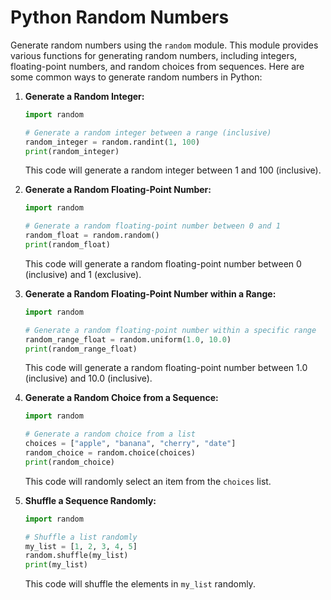 # Python Random Numbers

Generate random numbers using the `random` module. This module provides various functions for generating random numbers, including integers, floating-point numbers, and random choices from sequences. Here are some common ways to generate random numbers in Python:

1. **Generate a Random Integer:**

   ```python
   import random

   # Generate a random integer between a range (inclusive)
   random_integer = random.randint(1, 100)
   print(random_integer)
   ```

   This code will generate a random integer between 1 and 100 (inclusive).

2. **Generate a Random Floating-Point Number:**

   ```python
   import random

   # Generate a random floating-point number between 0 and 1
   random_float = random.random()
   print(random_float)
   ```

   This code will generate a random floating-point number between 0 (inclusive) and 1 (exclusive).

3. **Generate a Random Floating-Point Number within a Range:**

   ```python
   import random

   # Generate a random floating-point number within a specific range
   random_range_float = random.uniform(1.0, 10.0)
   print(random_range_float)
   ```

   This code will generate a random floating-point number between 1.0 (inclusive) and 10.0 (inclusive).

4. **Generate a Random Choice from a Sequence:**

   ```python
   import random

   # Generate a random choice from a list
   choices = ["apple", "banana", "cherry", "date"]
   random_choice = random.choice(choices)
   print(random_choice)
   ```

   This code will randomly select an item from the `choices` list.

5. **Shuffle a Sequence Randomly:**

   ```python
   import random

   # Shuffle a list randomly
   my_list = [1, 2, 3, 4, 5]
   random.shuffle(my_list)
   print(my_list)
   ```

   This code will shuffle the elements in `my_list` randomly.

